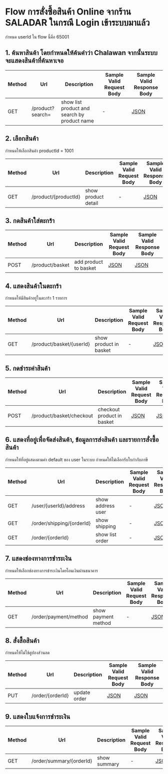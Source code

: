 # Flow การสั่งซื้อสินค้า Online จากร้าน SALADAR ในกรณี Login เข้าระบบมาแล้ว

กำหนด userId ใน flow นี้คือ 65001

## 1. ค้นหาสินค้า โดยกำหนดให้ค้นคำว่า Chalawan จากนั้นระบบจะแสดงสินค้าที่ค้นหาเจอ

| Method | Url                      | Description                                  | Sample Valid Request Body                                                                                       | Sample Valid Response Body                                                                                       |
|--------|--------------------------|----------------------------------------------|-----------------------------------------------------------------------------------------------------------------|------------------------------------------------------------------------------------------------------------------|
| GET    | /product?search=         | show list product and search by product name | -                                                                                                               | [JSON](https://github.com/nightchao/assignment-java-boot-camp/wiki/JSON-Response-for-search-product)             |

## 2. เลือกสินค้า

กำหนดให้เลือกสินค้า productId = 1001

| Method | Url                      | Description                                  | Sample Valid Request Body                                                                                       | Sample Valid Response Body                                                                                       |
|--------|--------------------------|----------------------------------------------|-----------------------------------------------------------------------------------------------------------------|------------------------------------------------------------------------------------------------------------------|
| GET    | /product/{productId}     | show product detail                          | -                                                                                                               | [JSON](https://github.com/nightchao/assignment-java-boot-camp/wiki/JSON-Response-for-product-detail)             |

## 3. กดสินค้าใส่ตะกร้า

| Method | Url                      | Description                                  | Sample Valid Request Body                                                                                       | Sample Valid Response Body                                                                                       |
|--------|--------------------------|----------------------------------------------|-----------------------------------------------------------------------------------------------------------------|------------------------------------------------------------------------------------------------------------------|
| POST   | /product/basket          | add product to basket                        | [JSON](https://github.com/nightchao/assignment-java-boot-camp/wiki/JSON-Request-for-add-product-to-basket)      | [JSON](https://github.com/nightchao/assignment-java-boot-camp/wiki/JSON-Response-for-add-product-to-basket)      |

## 4. แสดงสินค้าในตะกร้า

กำหนดให้มีสินค้าอยู่ในตะกร้า 1 รายการ

| Method | Url                      | Description                                  | Sample Valid Request Body                                                                                       | Sample Valid Response Body                                                                                       |
|--------|--------------------------|----------------------------------------------|-----------------------------------------------------------------------------------------------------------------|------------------------------------------------------------------------------------------------------------------|
| GET    | /product/basket/{userId} | show product in basket                       | -                                                                                                               | [JSON](https://github.com/nightchao/assignment-java-boot-camp/wiki/JSON-Response-for-show-product-in-basket)     |

## 5. กดชำระค่าสินค้า

| Method | Url                      | Description                                  | Sample Valid Request Body                                                                                       | Sample Valid Response Body                                                                                       |
|--------|--------------------------|----------------------------------------------|-----------------------------------------------------------------------------------------------------------------|------------------------------------------------------------------------------------------------------------------|
| POST   | /product/basket/checkout | checkout product in basket                   | [JSON](https://github.com/nightchao/assignment-java-boot-camp/wiki/JSON-Request-for-checkout-product-in-basket) | [JSON](https://github.com/nightchao/assignment-java-boot-camp/wiki/JSON-Response-for-checkout-product-in-basket) |

## 6. แสดงที่อยู่เพื่อจัดส่งสินค้า, ข้อมูลการส่งสินค้า และรายการสั่งซื้อสินค้า

กำหนดให้ที่อยู่แสดงตามค่า default ของ user ในระบบ กำหนดให้ไม่เลือกรับใบกำกับภาษี

| Method | Url                       | Description       | Sample Valid Request Body | Sample Valid Response Body                                                                             |
|--------|---------------------------|-------------------|---------------------------|--------------------------------------------------------------------------------------------------------|
| GET    | /user/{userId}/address    | show address user | -                         | [JSON](https://github.com/nightchao/assignment-java-boot-camp/wiki/JSON-Request-for-show-address-user) |
| GET    | /order/shipping/{orderId} | show shipping     | -                         | [JSON](https://github.com/nightchao/assignment-java-boot-camp/wiki/JSON-Response-for-show-shipping)    |
| GET    | /order/{orderId}          | show list order   | -                         | [JSON](https://github.com/nightchao/assignment-java-boot-camp/wiki/JSON-Response-for-show-list-order)  |

## 7. แสดงช่องทางการชำระเงิน

กำหนดให้เลือกช่องทางการชำระเงินโดยโอนเงินผ่านธนาคาร

| Method | Url                   | Description                                  | Sample Valid Request Body                                                                                       | Sample Valid Response Body                                                                                       |
|--------|-----------------------|----------------------------------------------|-----------------------------------------------------------------------------------------------------------------|------------------------------------------------------------------------------------------------------------------|
| GET    | /order/payment/method | show payment method                          | -                                                                                                               | [JSON](https://github.com/nightchao/assignment-java-boot-camp/wiki/JSON-Response-for-show-payment-method)        |

## 8. สั่งสื้อสินค้า

กำหนดให้ไม่ใช้คูปองส่วนลด

| Method | Url              | Description  | Sample Valid Request Body                                                                         | Sample Valid Response Body                                                                         |
|--------|------------------|--------------|---------------------------------------------------------------------------------------------------|----------------------------------------------------------------------------------------------------|
| PUT    | /order/{orderId} | update order | [JSON](https://github.com/nightchao/assignment-java-boot-camp/wiki/JSON-Request-for-update-order) | [JSON](https://github.com/nightchao/assignment-java-boot-camp/wiki/JSON-Response-for-update-order) |

## 9. แสดงใบแจ้งการชำระเงิน

| Method | Url                      | Description  | Sample Valid Request Body | Sample Valid Response Body                                                                         |
|--------|--------------------------|--------------|---------------------------|----------------------------------------------------------------------------------------------------|
| GET    | /order/summary/{orderId} | show summary | -                         | [JSON](https://github.com/nightchao/assignment-java-boot-camp/wiki/JSON-Response-for-show-summary) |
